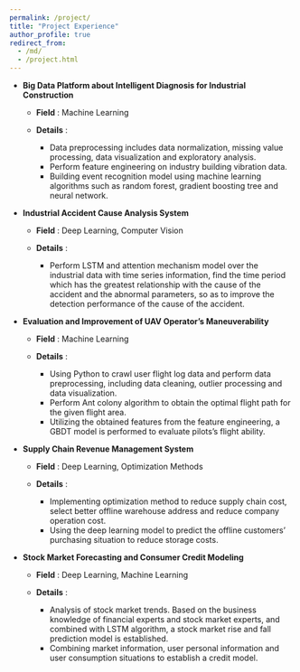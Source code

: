```yaml
---
permalink: /project/
title: "Project Experience"
author_profile: true
redirect_from: 
  - /md/
  - /project.html
---
```


* **Big Data Platform about Intelligent Diagnosis for Industrial Construction**  
  * **Field** : Machine Learning

  * **Details** : 
    * Data preprocessing includes data normalization, missing value processing, data visualization and exploratory analysis.
    * Perform feature engineering on industry building vibration data. 
    * Building event recognition model using machine learning algorithms such as random forest, gradient boosting tree and neural network.

* **Industrial Accident Cause Analysis System**  
  * **Field** : Deep Learning, Computer Vision

  * **Details** : 
    * Perform LSTM and attention mechanism model over the industrial data with time series information, find the time period which has the greatest relationship with the cause of the accident and the abnormal parameters, so as to improve the detection performance of the cause of the accident.

* **Evaluation and Improvement of UAV Operator’s Maneuverability**  
  * **Field** : Machine Learning

  * **Details** : 
    * Using Python to crawl user flight log data and perform data preprocessing, including data cleaning, outlier processing and data visualization. 
    * Perform Ant colony algorithm to obtain the optimal flight path for the given flight area. 
    * Utilizing the obtained features  from the feature engineering, a GBDT model is performed to evaluate pilots’s flight ability.

* **Supply Chain Revenue Management System**  
  * **Field** : Deep Learning, Optimization Methods

  * **Details** : 
    * Implementing optimization method to reduce supply chain cost, select better offline warehouse address and reduce company operation cost. 
    * Using the deep learning model to predict the offline customers’ purchasing situation to reduce storage costs.

* **Stock Market Forecasting and Consumer Credit Modeling**  
  * **Field** : Deep Learning, Machine Learning

  * **Details** : 
    * Analysis of stock market trends. Based on the business knowledge of financial experts and stock market experts, and combined with LSTM algorithm, a stock market rise and fall prediction model is established. 
    * Combining market information, user personal information and user consumption situations to establish a credit model.
